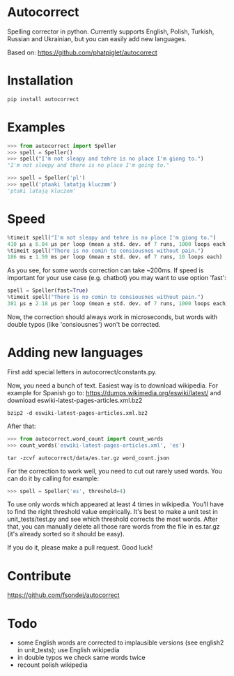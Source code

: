 # Autocorrect
Spelling corrector in python. Currently supports English, Polish, Turkish, Russian and Ukrainian, but you can easily add new languages.

Based on: https://github.com/phatpiglet/autocorrect

# Installation
```bash
pip install autocorrect
```

# Examples
```python
>>> from autocorrect import Speller
>>> spell = Speller()
>>> spell("I'm not sleapy and tehre is no place I'm giong to.")
"I'm not sleepy and there is no place I'm going to."

>>> spell = Speller('pl')
>>> spell('ptaaki latatją kluczmm')
'ptaki latają kluczem'
```

# Speed
```python
%timeit spell("I'm not sleapy and tehre is no place I'm giong to.")
410 µs ± 6.84 µs per loop (mean ± std. dev. of 7 runs, 1000 loops each)
%timeit spell("There is no comin to consiousnes without pain.")
186 ms ± 1.59 ms per loop (mean ± std. dev. of 7 runs, 10 loops each)
```

As you see, for some words correction can take ~200ms. If speed is important for your use case (e.g. chatbot) you may want to use option 'fast':
```python
spell = Speller(fast=True)
%timeit spell("There is no comin to consiousnes without pain.")
381 µs ± 2.18 µs per loop (mean ± std. dev. of 7 runs, 1000 loops each)
```
Now, the correction should always work in microseconds, but words with double typos (like 'consiousnes') won't be corrected.

# Adding new languages
First add special letters in autocorrect/constants.py.

Now, you need a bunch of text. Easiest way is to download wikipedia.
For example for Spanish go to:
https://dumps.wikimedia.org/eswiki/latest/
and download eswiki-latest-pages-articles.xml.bz2

```
bzip2 -d eswiki-latest-pages-articles.xml.bz2
```

After that:

```python
>>> from autocorrect.word_count import count_words
>>> count_words('eswiki-latest-pages-articles.xml', 'es')
```

```
tar -zcvf autocorrect/data/es.tar.gz word_count.json
```

For the correction to work well, you need to cut out rarely used words. You can do it by calling for example:

```python
>>> spell = Speller('es', threshold=4)
```

To use only words which appeared at least 4 times in wikipedia. You'll have to find the right threshold value empirically. It's best to make a unit test in unit_tests/test.py and see which threshold corrects the most words. After that, you can manually delete all those rare words from the file in es.tar.gz (it's already sorted so it should be easy).

If you do it, please make a pull request. Good luck!

# Contribute
https://github.com/fsondej/autocorrect

# Todo
- some English words are corrected to implausible versions (see english2 in unit_tests); use English wikipedia
- in double typos we check same words twice
- recount polish wikipedia
